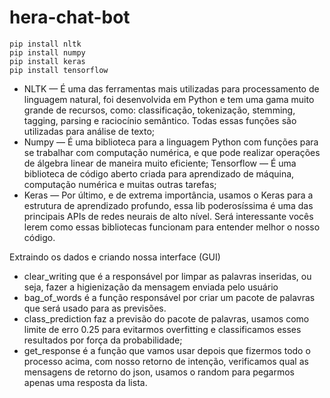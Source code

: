 # hera-chat-bot

``` Shell
pip install nltk
pip install numpy
pip install keras
pip install tensorflow
```

- NLTK — É uma das ferramentas mais utilizadas para processamento de linguagem natural, foi desenvolvida em Python e tem uma gama muito grande de recursos, como: classificação, tokenização, stemming, tagging, parsing e raciocínio semântico. Todas essas funções são utilizadas para análise de texto;
- Numpy — É uma biblioteca para a linguagem Python com funções para se trabalhar com computação numérica, e que pode realizar operações de álgebra linear de maneira muito eficiente;
Tensorflow — É uma biblioteca de código aberto criada para aprendizado de máquina, computação numérica e muitas outras tarefas;
- Keras — Por último, e de extrema importância, usamos o Keras para a estrutura de aprendizado profundo, essa lib poderosíssima é uma das principais APIs de redes neurais de alto nível.
Será interessante vocês lerem como essas bibliotecas funcionam para entender melhor o nosso código.


Extraindo os dados e criando nossa interface (GUI)
- clear_writing que é a responsável por limpar as palavras inseridas, ou seja, fazer a higienização da mensagem enviada pelo usuário
- bag_of_words é a função responsável por criar um pacote de palavras que será usado para as previsões.
- class_prediction faz a previsão do pacote de palavras, usamos como limite de erro 0.25 para evitarmos overfitting e classificamos esses resultados por força da probabilidade;
- get_response é a função que vamos usar depois que fizermos todo o processo acima, com nosso retorno de intenção, verificamos qual as mensagens de retorno do json, usamos o random para pegarmos apenas uma resposta da lista.



